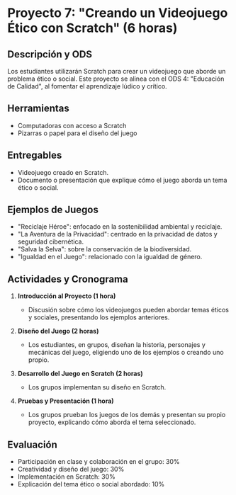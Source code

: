 # Proyecto 7: "Creando un Videojuego Ético con Scratch" (6 horas)

## Descripción y ODS
Los estudiantes utilizarán Scratch para crear un videojuego que aborde un problema ético o social. Este proyecto se alinea con el ODS 4: "Educación de Calidad", al fomentar el aprendizaje lúdico y crítico.

## Herramientas
- Computadoras con acceso a Scratch
- Pizarras o papel para el diseño del juego

## Entregables
- Videojuego creado en Scratch.
- Documento o presentación que explique cómo el juego aborda un tema ético o social.

## Ejemplos de Juegos
- "Reciclaje Héroe": enfocado en la sostenibilidad ambiental y reciclaje.
- "La Aventura de la Privacidad": centrado en la privacidad de datos y seguridad cibernética.
- "Salva la Selva": sobre la conservación de la biodiversidad.
- "Igualdad en el Juego": relacionado con la igualdad de género.

## Actividades y Cronograma
1. **Introducción al Proyecto (1 hora)**
   - Discusión sobre cómo los videojuegos pueden abordar temas éticos y sociales, presentando los ejemplos anteriores.
  
2. **Diseño del Juego (2 horas)**
   - Los estudiantes, en grupos, diseñan la historia, personajes y mecánicas del juego, eligiendo uno de los ejemplos o creando uno propio.
  
3. **Desarrollo del Juego en Scratch (2 horas)**
   - Los grupos implementan su diseño en Scratch.
  
4. **Pruebas y Presentación (1 hora)**
   - Los grupos prueban los juegos de los demás y presentan su propio proyecto, explicando cómo aborda el tema seleccionado.

## Evaluación
- Participación en clase y colaboración en el grupo: 30%
- Creatividad y diseño del juego: 30%
- Implementación en Scratch: 30%
- Explicación del tema ético o social abordado: 10%